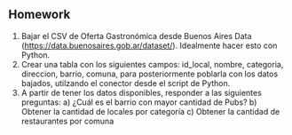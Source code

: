 
## Homework

1. Bajar el CSV de Oferta Gastronómica desde Buenos Aires Data (https://data.buenosaires.gob.ar/dataset/). Idealmente hacer esto con Python.
2. Crear una tabla con los siguientes campos: id_local, nombre, categoria, direccion, barrio, comuna, para posteriormente poblarla con los datos bajados, utilzando el conector desde el script de Python.
3. A partir de tener los datos disponibles, responder a las siguientes preguntas:
   a) ¿Cuál es el barrio con mayor cantidad de Pubs?
   b) Obtener la cantidad de locales por categoría
   c) Obtener la cantidad de restaurantes por comuna